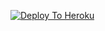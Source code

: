 [![Deploy To Heroku](https://www.herokucdn.com/deploy/button.svg)](https://heroku.com/deploy?template=https://github.com/mr-vermaji/New-Real-TXT-leech-)
